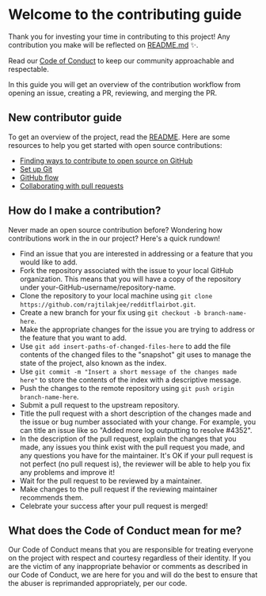 # Welcome to the contributing guide

Thank you for investing your time in contributing to this project! Any contribution you make will be reflected on [README.md](README.md) :sparkles:. 

Read our [Code of Conduct](CODE_OF_CONDUCT.md) to keep our community approachable and respectable.

In this guide you will get an overview of the contribution workflow from opening an issue, creating a PR, reviewing, and merging the PR.

## New contributor guide

To get an overview of the project, read the [README](README.md). Here are some resources to help you get started with open source contributions:

- [Finding ways to contribute to open source on GitHub](https://docs.github.com/en/get-started/exploring-projects-on-github/finding-ways-to-contribute-to-open-source-on-github)
- [Set up Git](https://docs.github.com/en/get-started/quickstart/set-up-git)
- [GitHub flow](https://docs.github.com/en/get-started/quickstart/github-flow)
- [Collaborating with pull requests](https://docs.github.com/en/github/collaborating-with-pull-requests)

## How do I make a contribution?

Never made an open source contribution before? Wondering how contributions work in the in our project? Here's a quick rundown!

 - Find an issue that you are interested in addressing or a feature that you would like to add.
 - Fork the repository associated with the issue to your local GitHub organization. This means that you will have a copy of the repository under your-GitHub-username/repository-name.
 - Clone the repository to your local machine using `git clone https://github.com/rajtilakjee/redditflairbot.git`.
 - Create a new branch for your fix using `git checkout -b branch-name-here`.
 - Make the appropriate changes for the issue you are trying to address or the feature that you want to add.
 - Use `git add insert-paths-of-changed-files-here` to add the file contents of the changed files to the "snapshot" git uses to manage the state of the project, also known as the index.
 - Use `git commit -m "Insert a short message of the changes made here"` to store the contents of the index with a descriptive message.
 - Push the changes to the remote repository using `git push origin branch-name-here`.
 - Submit a pull request to the upstream repository.
 - Title the pull request with a short description of the changes made and the issue or bug number associated with your change. For example, you can title an issue like so "Added more log outputting to resolve #4352".
 - In the description of the pull request, explain the changes that you made, any issues you think exist with the pull request you made, and any questions you have for the maintainer. It's OK if your pull request is not perfect (no pull request is), the reviewer will be able to help you fix any problems and improve it!
 - Wait for the pull request to be reviewed by a maintainer.
 - Make changes to the pull request if the reviewing maintainer recommends them.
 - Celebrate your success after your pull request is merged!

## What does the Code of Conduct mean for me?

Our Code of Conduct means that you are responsible for treating everyone on the project with respect and courtesy regardless of their identity. If you are the victim of any inappropriate behavior or comments as described in our Code of Conduct, we are here for you and will do the best to ensure that the abuser is reprimanded appropriately, per our code.
